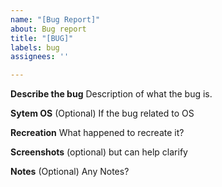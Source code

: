```yaml
---
name: "[Bug Report]"
about: Bug report
title: "[BUG]"
labels: bug
assignees: ''

---
```


**Describe the bug**
Description of what the bug is.

**Sytem OS**
(Optional) If the bug related to OS

**Recreation**
What happened to recreate it?

**Screenshots**
(optional) but can help clarify

**Notes**
(Optional) Any Notes?
